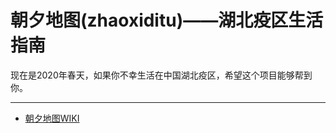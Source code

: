 # 朝夕地图(zhaoxiditu)——湖北疫区生活指南

现在是2020年春天，如果你不幸生活在中国湖北疫区，希望这个项目能够帮到你。

----

* [朝夕地图WIKI](https://github.com/bobyuxinyang/zhaoxiditu/wiki)
